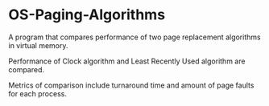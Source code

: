 # OS-Paging-Algorithms
A program that compares performance of two page replacement algorithms in virtual memory.

Performance of Clock algorithm and Least Recently Used algorithm are compared.

Metrics of comparison include turnaround time and amount of page faults for each process. 

